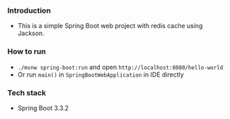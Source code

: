 ### Introduction
- This is a simple Spring Boot web project with redis cache using Jackson.

### How to run
- `./mvnw spring-boot:run` and open `http://localhost:8080/hello-world`
- Or run `main()` in `SpringBootWebApplication` in IDE directly

### Tech stack
- Spring Boot 3.3.2